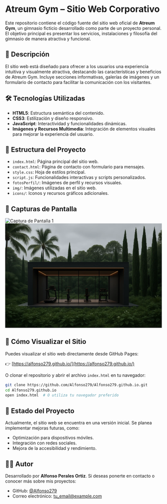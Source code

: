 # Atreum Gym – Sitio Web Corporativo

Este repositorio contiene el código fuente del sitio web oficial de **Atreum Gym**, un gimnasio ficticio desarrollado como parte de un proyecto personal. El objetivo principal es presentar los servicios, instalaciones y filosofía del gimnasio de manera atractiva y funcional.

## 🧾 Descripción

El sitio web está diseñado para ofrecer a los usuarios una experiencia intuitiva y visualmente atractiva, destacando las características y beneficios de Atreum Gym. Incluye secciones informativas, galerías de imágenes y un formulario de contacto para facilitar la comunicación con los visitantes.

## 🛠️ Tecnologías Utilizadas

- **HTML5**: Estructura semántica del contenido.
- **CSS3**: Estilización y diseño responsivo.
- **JavaScript**: Interactividad y funcionalidades dinámicas.
- **Imágenes y Recursos Multimedia**: Integración de elementos visuales para mejorar la experiencia del usuario.

## 📁 Estructura del Proyecto

- `index.html`: Página principal del sitio web.
- `contact.html`: Página de contacto con formulario para mensajes.
- `style.css`: Hoja de estilos principal.
- `script.js`: Funcionalidades interactivas y scripts personalizados.
- `fotosPerfil/`: Imágenes de perfil y recursos visuales.
- `img/`: Imágenes utilizadas en el sitio web.
- `icons/`: Iconos y recursos gráficos adicionales.

## 📸 Capturas de Pantalla

![Captura de Pantalla 1](atreum2.web)
![Captura de Pantalla 2](atreum3.webp)

## 🚀 Cómo Visualizar el Sitio

Puedes visualizar el sitio web directamente desde GitHub Pages:

👉 [https://alfonso279.github.io/](https://alfonso279.github.io/)

O clonar el repositorio y abrir el archivo `index.html` en tu navegador:

```bash
git clone https://github.com/Alfonso279/Alfonso279.github.io.git
cd Alfonso279.github.io
open index.html  # O utiliza tu navegador preferido
```
## 📌 Estado del Proyecto

Actualmente, el sitio web se encuentra en una versión inicial. Se planea implementar mejoras futuras, como:

- Optimización para dispositivos móviles.
- Integración con redes sociales.
- Mejora de la accesibilidad y rendimiento.

## 👨‍💻 Autor

Desarrollado por **Alfonso Perales Ortiz**. Si deseas ponerte en contacto o conocer más sobre mis proyectos:

- GitHub: [@Alfonso279](https://github.com/Alfonso279)
- Correo electrónico: [tu_email@example.com](mailto:alfonsommortiz@gmail.com)

